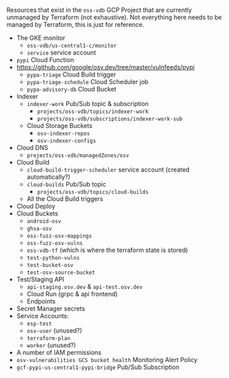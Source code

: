 Resources that exist in the `oss-vdb` GCP Project that are currently unmanaged by Terraform (not exhaustive).
Not everything here needs to be managed by Terraform, this is just for reference.

- The GKE monitor
  - `oss-vdb/us-central1-c/monitor`
  - `service` service account
- `pypi` Cloud Function
- https://github.com/google/osv.dev/tree/master/vulnfeeds/pypi
  - `pypa-triage` Cloud Build trigger
  - `pypa-triage-schedule` Cloud Scheduler job
  - `pypa-advisory-db` Cloud Bucket
- Indexer
  - `indexer-work` Pub/Sub topic & subscription
    - `projects/oss-vdb/topics/indexer-work`
    - `projects/oss-vdb/subscriptions/indexer-work-sub`
  - Cloud Storage Buckets
    - `osv-indexer-repos`
    - `osv-indexer-configs`
- Cloud DNS
  - `projects/oss-vdb/managedZones/osv`
- Cloud Build
  - `cloud-build-trigger-scheduler` service account (created automatically?)
  - `cloud-builds` Pub/Sub topic
    - `projects/oss-vdb/topics/cloud-builds`
  - All the Cloud Build triggers
- Cloud Deploy
- Cloud Buckets
  - `android-osv`
  - `ghsa-osv`
  - `oss-fuzz-osv-mappings`
  - `oss-fuzz-osv-vulns`
  - `oss-vdb-tf` (which is where the terraform state is stored)
  - `test-python-vulns`
  - `test-bucket-osv`
  - `test-osv-source-bucket`
- Test/Staging API
  - `api-staging.osv.dev` & `api-test.osv.dev`
  - Cloud Run (grpc & api frontend)
  - Endpoints
- Secret Manager secrets
- Service Accounts:
  - `esp-test`
  - `osv-user` (unused?)
  - `terraform-plan`
  - `worker` (unused?)
- A number of IAM permissions
- `osv-vulnerabilities GCS bucket health` Monitoring Alert Policy
- `gcf-pypi-us-central1-pypi-bridge` Pub/Sub Subscription